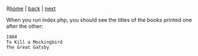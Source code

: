 8[home](./page01.md)  | [back](./page06.md) | [next](./page07.md)

When you run index.php, you should see the titles of the books printed one after the other:
```
1984
To Kill a Mockingbird
The Great Gatsby
```
